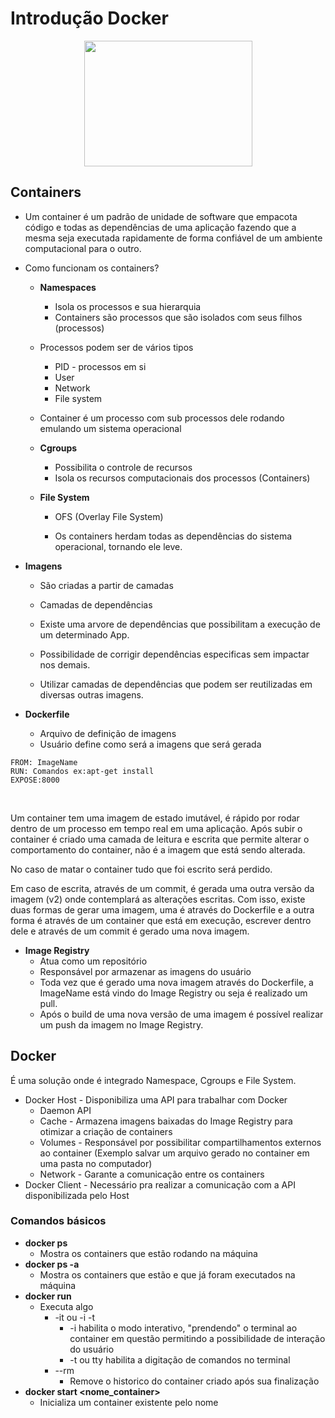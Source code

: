 # Introdução Docker

<p align="center">
  <img width="269" height="201" src="https://www.cloudlabs.com.br//wp-content/uploads/2017/07/whale-docker-logo.png">
</p>


## Containers

- Um container é um padrão de unidade de software que empacota código e todas as dependências de uma aplicação fazendo que a mesma seja executada rapidamente de forma confiável de um ambiente computacional para o outro.

- Como funcionam os containers?

  - **Namespaces**

    - Isola os processos e sua hierarquia
    - Containers são processos que são isolados com seus filhos (processos)

  - Processos podem ser de vários tipos

    - PID - processos em si
    - User 
    - Network
    - File system

  - Container é um processo com sub processos dele rodando emulando um sistema operacional

  - **Cgroups**

    - Possibilita o controle de recursos
    - Isola os recursos computacionais dos processos (Containers)

  - **File System**

    - OFS (Overlay File System)

    - Os containers herdam todas as dependências do sistema operacional, tornando ele leve.

      

- **Imagens**

  - São criadas a partir de camadas

  - Camadas de dependências

  - Existe uma arvore de dependências que possibilitam a execução de um determinado App.

  - Possibilidade de corrigir dependências especificas sem impactar nos demais.

  - Utilizar camadas de dependências que podem ser reutilizadas em diversas outras imagens.

    

- **Dockerfile**

  - Arquivo de definição de imagens
  - Usuário define como será a imagens que será gerada

```
FROM: ImageName
RUN: Comandos ex:apt-get install
EXPOSE:8000
```

​		

Um container tem uma imagem de estado imutável, é rápido por rodar dentro de um processo em tempo real em uma aplicação. Após subir o container é criado uma camada de leitura e escrita que permite alterar o comportamento do container, não é a imagem que está sendo alterada. 

No caso de matar o container tudo que foi escrito será perdido.

Em caso de escrita, através de um commit, é gerada uma outra versão da imagem (v2) onde contemplará as alterações escritas. Com isso, existe duas formas de gerar uma imagem, uma é através do Dockerfile e a outra forma é através de um container que está em execução, escrever dentro dele e através de um commit é gerado uma nova imagem.

- **Image Registry**
  - Atua como um repositório
  - Responsável por armazenar as imagens do usuário
  - Toda vez que é gerado uma nova imagem através do Dockerfile, a ImageName está vindo do Image Registry ou seja é realizado um pull.
  - Após o build de uma nova versão de uma imagem é possível realizar um push da imagem no Image Registry.



## Docker

É uma solução onde é integrado Namespace, Cgroups e File System.

- Docker Host - Disponibiliza uma API para trabalhar com Docker
  - Daemon API
  - Cache - Armazena imagens baixadas do Image Registry para otimizar a criação de containers
  - Volumes - Responsável por possibilitar compartilhamentos externos ao container (Exemplo salvar um arquivo gerado no container em uma pasta no computador)
  - Network -  Garante a comunicação entre os containers
- Docker Client - Necessário pra realizar a comunicação com a API disponibilizada pelo Host



### Comandos básicos

- **docker ps**
  - Mostra os containers que estão rodando na máquina
- **docker ps -a**
  - Mostra os containers que estão e que já foram executados na máquina
- **docker run**
  - Executa algo
    - -it ou -i -t
      - -i habilita o modo interativo, "prendendo" o terminal ao container em questão permitindo a possibilidade de interação do usuário
      - -t ou tty habilita a digitação de comandos no terminal
    - --rm
      - Remove o historico do container criado após sua finalização
- **docker start <nome_container>**
  - Inicializa um container existente pelo nome
